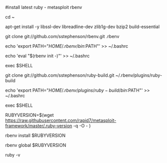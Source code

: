 #install latest ruby - metasploit rbenv

cd ~

apt-get install -y libssl-dev libreadline-dev zlib1g-dev bzip2 build-essential

git clone git://github.com/sstephenson/rbenv.git .rbenv

echo 'export PATH="$HOME/.rbenv/bin:$PATH"' >> ~/.bashrc

echo 'eval "$(rbenv init -)"' >> ~/.bashrc

exec $SHELL



git clone git://github.com/sstephenson/ruby-build.git ~/.rbenv/plugins/ruby-build

echo 'export PATH="$HOME/.rbenv/plugins/ruby-build/bin:$PATH"' >> ~/.bashrc

exec $SHELL



RUBYVERSION=$(wget https://raw.githubusercontent.com/rapid7/metasploit-framework/master/.ruby-version -q -O - )

rbenv install $RUBYVERSION

rbenv global $RUBYVERSION

ruby -v

